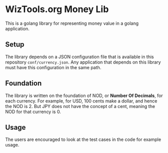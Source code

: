 # WizTools.org Money Lib

This is a golang library for representing money value in a golang application.

## Setup

The library depends on a JSON configuration file that is available in this repository `conf/currency.json`. Any application that depends on this library must have this configuration in the same path.

## Foundation

The library is written on the foundation of NOD, or **Number Of Decimals**, for each currency. For example, for USD, 100 cents make a dollar, and hence the NOD is 2. But JPY does not have the concept of a cent, meaning the NOD for that currency is 0.

## Usage

The users are encouraged to look at the test cases in the code for example usage.
